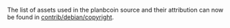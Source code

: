 The list of assets used in the planbcoin source and their attribution can now be found in [contrib/debian/copyright](../contrib/debian/copyright).
